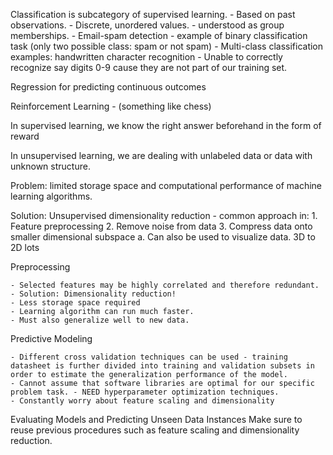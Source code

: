 Classification is subcategory of supervised learning.
	- Based on past observations.
	- Discrete, unordered values. - understood as group memberships.
	- Email-spam detection - example of binary classification task (only two possible class: spam or not spam)
	- Multi-class classification examples: handwritten character recognition
	- Unable to correctly recognize say digits 0-9 cause they are not part of our training set.


Regression for predicting continuous outcomes

Reinforcement Learning - (something like chess)

In supervised learning, we know the right answer beforehand in the form of reward

In unsupervised learning, we are dealing with unlabeled data or data with unknown structure.

Problem: limited storage space and computational performance of machine learning algorithms.

Solution: Unsupervised dimensionality reduction - common approach in:
	1. Feature preprocessing
	2. Remove noise from data
	3. Compress data onto smaller dimensional subspace
		a. Can also be used to visualize data. 3D to 2D lots

Preprocessing

	- Selected features may be highly correlated and therefore redundant.
	- Solution: Dimensionality reduction!
	- Less storage space required
	- Learning algorithm can run much faster.
	- Must also generalize well to new data.

Predictive Modeling

	- Different cross validation techniques can be used - training datasheet is further divided into training and validation subsets in order to estimate the generalization performance of the model.
	- Cannot assume that software libraries are optimal for our specific problem task. - NEED hyperparameter optimization techniques.
	- Constantly worry about feature scaling and dimensionality

Evaluating Models and Predicting Unseen Data Instances
Make sure to reuse previous procedures such as feature scaling and dimensionality reduction.
